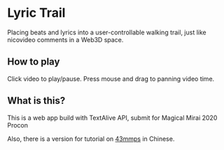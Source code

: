 # Lyric Trail
Placing beats and lyrics into a user-controllable walking trail, just like nicovideo comments in a Web3D space.

## How to play
Click video to play/pause.
Press mouse and drag to panning video time.

## What is this?
This is a web app build with TextAlive API, submit for Magical Mirai 2020 Procon

Also, there is a version for tutorial on [43mmps](https://43mmps.catlee.se/post/textalive-app-api%E4%BD%BF%E7%94%A8%E5%85%A5%E9%96%80-magical-mirai-2020-progamming-contest/) in Chinese.
